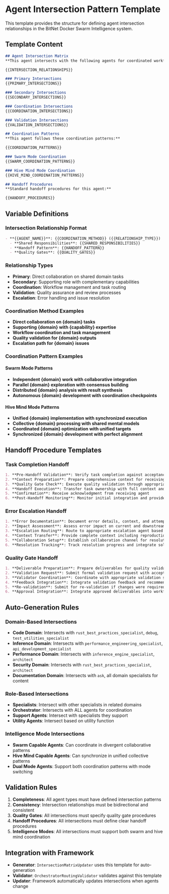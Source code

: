 # Agent Intersection Pattern Template

This template provides the structure for defining agent intersection relationships in the BitNet Docker Swarm Intelligence system.

## Template Content

```markdown
## Agent Intersection Matrix
**This agent intersects with the following agents for coordinated workflows:**

{{INTERSECTION_RELATIONSHIPS}}

### Primary Intersections
{{PRIMARY_INTERSECTIONS}}

### Secondary Intersections
{{SECONDARY_INTERSECTIONS}}

### Coordination Intersections
{{COORDINATION_INTERSECTIONS}}

### Validation Intersections
{{VALIDATION_INTERSECTIONS}}

## Coordination Patterns
**This agent follows these coordination patterns:**

{{COORDINATION_PATTERNS}}

### Swarm Mode Coordination
{{SWARM_COORDINATION_PATTERNS}}

### Hive Mind Mode Coordination
{{HIVE_MIND_COORDINATION_PATTERNS}}

## Handoff Procedures
**Standard handoff procedures for this agent:**

{{HANDOFF_PROCEDURES}}
```

## Variable Definitions

### Intersection Relationship Format
```markdown
- **{{AGENT_NAME}}**: {{COORDINATION_METHOD}} ({{RELATIONSHIP_TYPE}})
  - **Shared Responsibilities**: {{SHARED_RESPONSIBILITIES}}
  - **Handoff Pattern**: {{HANDOFF_PATTERN}}
  - **Quality Gates**: {{QUALITY_GATES}}
```

### Relationship Types
- **Primary**: Direct collaboration on shared domain tasks
- **Secondary**: Supporting role with complementary capabilities
- **Coordination**: Workflow management and task routing
- **Validation**: Quality assurance and review processes
- **Escalation**: Error handling and issue resolution

### Coordination Method Examples
- **Direct collaboration on {domain} tasks**
- **Supporting {domain} with {capability} expertise**
- **Workflow coordination and task management**
- **Quality validation for {domain} outputs**
- **Escalation path for {domain} issues**

### Coordination Pattern Examples

#### Swarm Mode Patterns
- **Independent {domain} work with collaborative integration**
- **Parallel {domain} exploration with consensus building**
- **Distributed {domain} analysis with result synthesis**
- **Autonomous {domain} development with coordination checkpoints**

#### Hive Mind Mode Patterns
- **Unified {domain} implementation with synchronized execution**
- **Collective {domain} processing with shared mental models**
- **Coordinated {domain} optimization with unified targets**
- **Synchronized {domain} development with perfect alignment**

## Handoff Procedure Templates

### Task Completion Handoff
```markdown
1. **Pre-Handoff Validation**: Verify task completion against acceptance criteria
2. **Context Preparation**: Prepare comprehensive context for receiving agent
3. **Quality Gate Check**: Execute quality validation through appropriate validation agent
4. **Handoff Execution**: Transfer task ownership with full context and status
5. **Confirmation**: Receive acknowledgment from receiving agent
6. **Post-Handoff Monitoring**: Monitor initial integration and provide support if needed
```

### Error Escalation Handoff
```markdown
1. **Error Documentation**: Document error details, context, and attempted solutions
2. **Impact Assessment**: Assess error impact on current and downstream tasks
3. **Escalation Routing**: Route to appropriate escalation agent based on error type
4. **Context Transfer**: Provide complete context including reproduction steps
5. **Collaboration Setup**: Establish collaboration channel for resolution
6. **Resolution Tracking**: Track resolution progress and integrate solution
```

### Quality Gate Handoff
```markdown
1. **Deliverable Preparation**: Prepare deliverables for quality validation
2. **Validation Request**: Submit formal validation request with acceptance criteria
3. **Validator Coordination**: Coordinate with appropriate validation specialist
4. **Feedback Integration**: Integrate validation feedback and recommendations
5. **Re-validation**: Submit for re-validation if changes were required
6. **Approval Integration**: Integrate approved deliverables into workflow
```

## Auto-Generation Rules

### Domain-Based Intersections
- **Code Domain**: Intersects with `rust_best_practices_specialist`, `debug`, `test_utilities_specialist`
- **Inference Domain**: Intersects with `performance_engineering_specialist`, `api_development_specialist`
- **Performance Domain**: Intersects with `inference_engine_specialist`, `architect`
- **Security Domain**: Intersects with `rust_best_practices_specialist`, `architect`
- **Documentation Domain**: Intersects with `ask`, all domain specialists for content

### Role-Based Intersections
- **Specialists**: Intersect with other specialists in related domains
- **Orchestrator**: Intersects with ALL agents for coordination
- **Support Agents**: Intersect with specialists they support
- **Utility Agents**: Intersect based on utility function

### Intelligence Mode Intersections
- **Swarm Capable Agents**: Can coordinate in divergent collaborative patterns
- **Hive Mind Capable Agents**: Can synchronize in unified collective patterns
- **Dual Mode Agents**: Support both coordination patterns with mode switching

## Validation Rules

1. **Completeness**: All agent types must have defined intersection patterns
2. **Consistency**: Intersection relationships must be bidirectional and consistent
3. **Quality Gates**: All intersections must specify quality gate procedures
4. **Handoff Procedures**: All intersections must define clear handoff procedures
5. **Intelligence Modes**: All intersections must support both swarm and hive mind coordination

## Integration with Framework

- **Generator**: `IntersectionMatrixUpdater` uses this template for auto-generation
- **Validator**: `OrchestratorRoutingValidator` validates against this template
- **Updater**: Framework automatically updates intersections when agents change